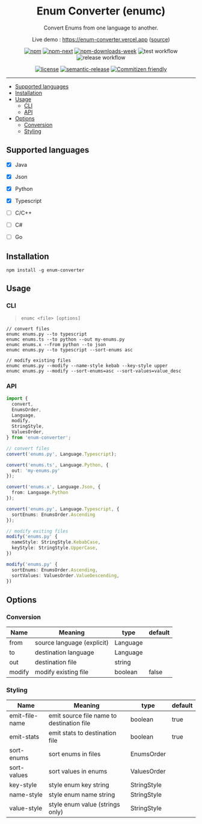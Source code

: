
<h1 align="center">Enum Converter (enumc)</h1>


<div align="center">

Convert Enums from one language to another.   

Live demo :  https://enum-converter.vercel.app
 ([source](https://github.com/nitzano/enum-converter-demo))

</div>

<div align="center">

[![npm](https://img.shields.io/npm/v/enum-converter)](https://www.npmjs.com/package/enum-converter)
[![npm-next](https://img.shields.io/npm/v/enum-converter/next)](https://www.npmjs.com/package/enum-converter)
[![npm-downloads-week](https://img.shields.io/npm/dw/enum-converter.svg)](https://www.npmjs.com/package/enum-converter)
![test workflow](https://github.com/nitzano/enum-converter/actions/workflows/test.yml/badge.svg)
![release workflow](https://github.com/nitzano/enum-converter/actions/workflows/release.yml/badge.svg)

[![license](https://img.shields.io/github/license/nitzano/enum-converter.svg)](https://github.com/nitzano/enum-converter/blob/master/LICENSE)
[![semantic-release](https://img.shields.io/badge/%20%20%F0%9F%93%A6%F0%9F%9A%80-semantic--release-e10079.svg)](https://github.com/semantic-release/semantic-release)
[![Commitizen friendly](https://img.shields.io/badge/commitizen-friendly-brightgreen.svg)](http://commitizen.github.io/cz-cli/)

</div>



---

- [Supported languages](#supported-languages)
- [Installation](#installation)
- [Usage](#usage)
  - [CLI](#cli)
  - [API](#api)
- [Options](#options)
  - [Conversion](#conversion)
  - [Styling](#styling)


## Supported languages

* [x] Java
* [x] Json
* [x] Python
* [x] Typescript
* [ ] C/C++
* [ ] C#
* [ ] Go


## Installation

```
npm install -g enum-converter
```

## Usage

### CLI

> ``` enumc <file> [options] ```

```
// convert files
enumc enums.py --to typescript
enumc enums.ts --to python --out my-enums.py
enumc enums.x --from python --to json
enumc enums.py --to typescript --sort-enums asc

// modify existing files
enumc enums.py --modify --name-style kebab --key-style upper 
enumc enums.py --modify --sort-enums=asc --sort-values=value_desc
```

### API

```typescript
import {
  convert,
  EnumsOrder,
  Language,
  modify,
  StringStyle,
  ValuesOrder,
} from 'enum-converter';

// convert files
convert('enums.py', Language.Typescript);

convert('enums.ts', Language.Python, {
  out: 'my-enums.py'
});

convert('enums.x', Language.Json, {
  from: Language.Python
});

convert('enums.py', Language.Typescript, {
  sortEnums: EnumsOrder.Ascending
});

// modify exiting files
modify('enums.py' {
  nameStyle: StringStyle.KebabCase,
  keyStyle: StringStyle.UpperCase,
})

modify('enums.py' {
  sortEnums: EnumsOrder.Ascending,
  sortValues: ValuesOrder.ValueDescending,
})
```


## Options

### Conversion

| Name   | Meaning                    | type     | default |
| ------ | -------------------------- | -------- | ------- |
| from   | source language (explicit) | Language |         |
| to     | destination language       | Language |         |
| out    | destination file           | string   |         |
| modify | modify existing file       | boolean  | false   |


### Styling

| Name           | Meaning                                   | type        | default |
| -------------- | ----------------------------------------- | ----------- | ------- |
| emit-file-name | emit source file name to destination file | boolean     | true    |
| emit-stats     | emit stats to destination file            | boolean     | true    |
| sort-enums     | sort enums in files                       | EnumsOrder  |         |
| sort-values    | sort values in enums                      | ValuesOrder |         |
| key-style      | style enum key string                     | StringStyle |         |
| name-style     | style enum name string                    | StringStyle |         |
| value-style    | style enum value (strings only)           | StringStyle |         |



